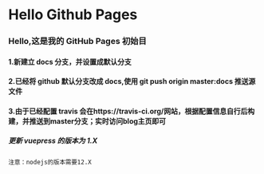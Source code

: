 <!--
 * @Author: GengHH
 * @Date: 2021-01-15 18:17:59
 * @LastEditors: GengHH
 * @LastEditTime: 2021-02-04 18:45:27
 * @Description: file content
 * @FilePath: \VuePress2\README.md
-->

# Hello Github Pages

### Hello,这是我的 GitHub Pages 初始目

#### 1.新建立 docs 分支，并设置成默认分支

#### 2.已经将 github 默认分支改成 docs,使用 git push origin master:docs 推送源文件

#### 3.由于已经配置 travis 会在https://travis-ci.org/网站，根据配置信息自行后构建，并推送到master分支；实时访问blog主页即可

##### 更新 vuepress 的版本为 1.X

`注意：nodejs的版本需要12.X`
